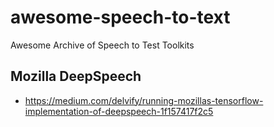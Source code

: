 # awesome-speech-to-text
Awesome Archive of Speech to Test Toolkits

## Mozilla DeepSpeech
- https://medium.com/delvify/running-mozillas-tensorflow-implementation-of-deepspeech-1f157417f2c5
